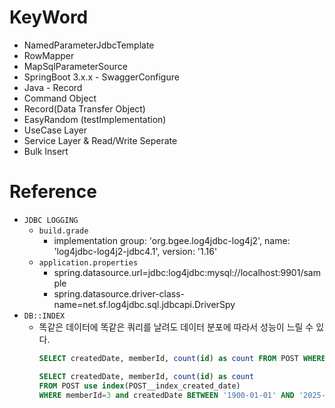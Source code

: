 # KeyWord

- NamedParameterJdbcTemplate
- RowMapper
- MapSqlParameterSource
- SpringBoot 3.x.x - SwaggerConfigure
- Java - Record
- Command Object
- Record(Data Transfer Object)
- EasyRandom (testImplementation)
- UseCase Layer
- Service Layer & Read/Write Seperate
- Bulk Insert

# Reference

- `JDBC LOGGING`
    - `build.grade`
        - implementation group: 'org.bgee.log4jdbc-log4j2', name: 'log4jdbc-log4j2-jdbc4.1', version: '1.16'
    - `application.properties`
        - spring.datasource.url=jdbc:log4jdbc:mysql://localhost:9901/sample
        - spring.datasource.driver-class-name=net.sf.log4jdbc.sql.jdbcapi.DriverSpy
- `DB::INDEX`
  - 똑같은 데이터에 똑같은 쿼리를 날려도 데이터 분포에 따라서 성능이 느릴 수 있다. 
    ```sql
    SELECT createdDate, memberId, count(id) as count FROM POST WHERE memberId=3 and createdDate BETWEEN '1900-01-01' AND '2025-01-01' GROUP BY memberId, createdDate ;
    
    SELECT createdDate, memberId, count(id) as count
    FROM POST use index(POST__index_created_date)
    WHERE memberId=3 and createdDate BETWEEN '1900-01-01' AND '2025-01-01' GROUP BY memberId, createdDate ;
    ```
